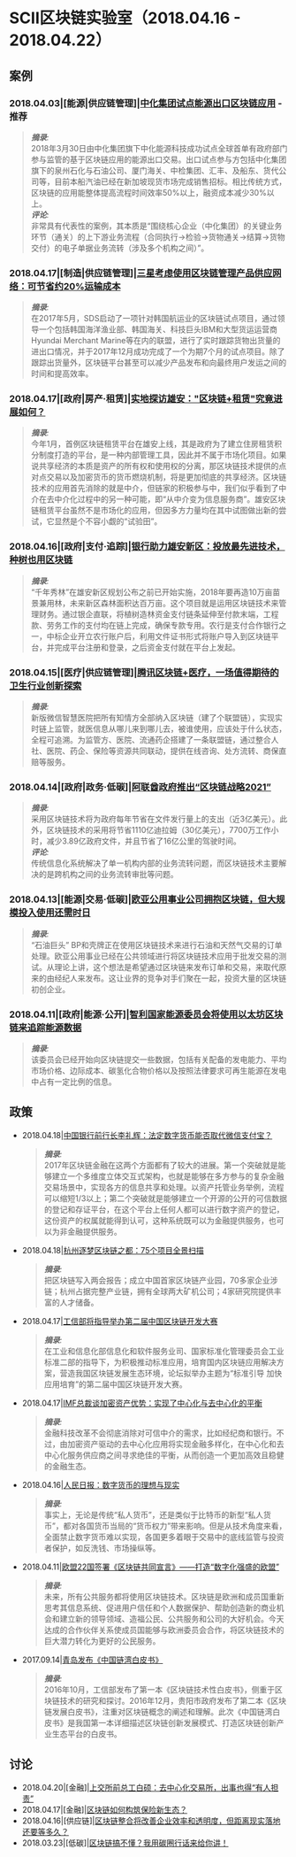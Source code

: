 # SCII区块链实验室（2018.04.16 - 2018.04.22）

## 案例

### 2018.04.03|[能源|供应链管理]|[中化集团试点能源出口区块链应用](http://www.xinhuanet.com/itown/2018-04/02/c_137082689.htm) - 推荐

  > _**摘录**:_  
  > 2018年3月30日由中化集团旗下中化能源科技成功试点全球首单有政府部门参与监管的基于区块链应用的能源出口交易。出口试点参与方包括中化集团旗下的泉州石化与石油公司、厦门海关、中检集团、汇丰、及船东、货代公司等，目前本船汽油已经在新加坡现货市场完成销售招标。相比传统方式，区块链的应用能整体提高流程时间效率50%以上，融资成本减少30%以上。  
  > _**评论**:_  
  > 非常具有代表性的案例，其本质是“围绕核心企业（中化集团）的关键业务环节（通关）的上下游业务流程（合同执行->检验->货物通关->结算->货物交付）的电子单据业务流转（涉及多个机构之间）”。

### 2018.04.17|[制造|供应链管理]|[三星考虑使用区块链管理产品供应网络：可节省约20%运输成本](http://www.8btc.com/samsung-electronics-turns-to-blockchain)

  > _**摘录**:_  
  > 在2017年5月，SDS启动了一项针对韩国航运业的区块链试点项目，通过领导一个包括韩国海洋渔业部、韩国海关、科技巨头IBM和大型货运运营商Hyundai Merchant Marine等在内的联盟，进行了实时跟踪货物出货量的进出口情况，并于2017年12月成功完成了一个为期7个月的试点项目。除了跟踪出货量外，区块链平台甚至可以减少产品发布和向最终用户发运之间的时间和提高效率。  

### 2018.04.17|[政府|房产·租赁]|[实地探访雄安："区块链+租赁"究竟进展如何？](http://36kr.com/p/5127458.html)

  > _**摘录**:_  
  > 今年1月，首例区块链租赁平台在雄安上线，其是政府为了建立住房租赁积分制度打造的平台，是一种内部管理工具，因此并不属于市场化项目。如果说共享经济的本质是资产的所有权和使用权的分离，那区块链技术提供的点对点交易以及加密货币的货币燃烧机制，将是更加彻底的共享经济。区块链技术的应用首先消除的就是中介，但链家的积极参与中，我们似乎看到了中介在去中介化过程中的另一种可能，即“从中介变为信息服务商”。雄安区块链租赁平台虽然不是市场化的应用，但因多方力量均在其中试图做出新的尝试，它显然是个不容小觑的“试验田”。  

### 2018.04.16|[政府|支付·追踪]|[银行助力雄安新区：投放最先进技术，种树也用区块链](http://www.nbd.com.cn/articles/2018-04-16/1208723.html)

  > _**摘录**:_  
  > “千年秀林”在雄安新区规划公布之前已开始实施，2018年要再造10万亩苗景兼用林，未来新区森林面积达百万亩。这个项目就是运用区块链技术来管理财务。通过银企直联，将植树造林资金支付链条延伸至付款末端，工程款、劳务工作的支付均在链上完成，确保专款专用。农行是支付合作银行之一，中标企业开立农行账户后，利用文件证书形式将账户导入到区块链平台，并完成平台注册和登录，之后资金支付就在平台上发起。  

### 2018.04.15|[医疗|供应链管理]|[腾讯区块链+医疗，一场值得期待的卫生行业创新探索](http://www.8btc.com/tencent-blockchain-health)

  > _**摘录**:_  
  > 新版微信智慧医院把所有知情方全部纳入区块链（建了个联盟链），实现实时链上监管，就医信息从哪儿来到哪儿去，被谁使用，应该处于什么状态，全程可追溯。为监管方、医院、流通药企搭建了一条联盟链，通过整合人社、医院、药企、保险等资源共同联动，提供在线咨询、处方流转、商保直赔等服务。  

### 2018.04.14|[政府|政务·低碳]|[阿联酋政府推出“区块链战略2021”](http://www.sohu.com/a/228277027_758952)

  > _**摘录**:_  
  > 采用区块链技术将为政府每年节省在文件发行量上的支出（近3亿美元）。此外，区块链技术的采用将节省1110亿迪拉姆（30亿美元），7700万工作小时，减少3.89亿政府文件，并且节省了16亿公里的驾驶时间。  
  > _**评论**:_  
  > 传统信息化系统解决了单一机构内部的业务流转问题，而区块链技术主要解决的是跨机构之间的业务流转审批等问题。  

### 2018.04.13|[能源|交易·低碳]|[欧亚公用事业公司拥抱区块链，但大规模投入使用还需时日](http://www.8btc.com/eurasian-utilities)

  > _**摘录**:_  
  > “石油巨头” BP和壳牌正在使用区块链技术来进行石油和天然气交易的订单处理。欧亚公用事业已经在公共领域进行将区块链技术应用于批发交易的测试。从理论上讲，这个想法是希望通过区块链来发布订单和交易，来取代原来的由经纪人来发布。这让业界的竞争对手们聚在一起，投资大量的区块链初创企业。  

### 2018.04.11|[政府|能源·公开]|[智利国家能源委员会将使用以太坊区块链来追踪能源数据](http://www.8btc.com/chile-to-use-ethereums-blockchain-to-track-energy-data)

  > _**摘录**:_  
  > 该委员会已经开始向区块链提交一些数据，包括有关配备的发电能力、平均市场价格、边际成本、碳氢化合物价格以及按照法律要求可再生能源在发电中占有一定比例的信息。  

## 政策

* 2018.04.18|[中国银行前行长李礼辉：法定数字货币能否取代微信支付宝？](https://mp.weixin.qq.com/s/3LTbgw7kBdbK7E6h2I2UMQ)

  > _**摘录**:_  
  > 2017年区块链金融在这两个方面都有了较大的进展。第一个突破就是能够建立一个多维度立体交互式架构，也就是能够在多方参与的复杂金融交易场景中，实现各方的信息共享和处理。以资产托管业务举例，流程可以缩短1/3以上；第二个突破就是能够建立一个开源的公开的可信数据的登记和存证平台，在这个平台上任何人都可以进行数字资产的登记，这份资产的权属就能得到认可，这种系统既可以为金融提供服务，也可以为非金融提供服务。  

* 2018.04.18|[杭州逐梦区块链之都：75个项目全景扫描](http://www.8btc.com/hangzhou-blockchain-capital)

  > _**摘录**:_  
  > 把区块链写入两会报告；成立中国首家区块链产业园，70多家企业涉链；杭州占据完整产业链，拥有全球两大矿机公司；4家研究院提供丰富的人才储备。  

* 2018.04.17|[工信部将指导举办第二届中国区块链开发大赛](http://www.8btc.com/the-2rd-china-blockchain-development-contest)

  > _**摘录**:_  
  > 在工业和信息化部信息化和软件服务业司、国家标准化管理委员会工业标准二部的指导下，为积极推动标准应用，培育国内区块链应用解决方案，营造我国区块链发展生态环境，论坛拟举办主题为“标准引导 加快应用培育”的第二届中国区块链开发大赛。  

* 2018.04.17|[IMF总裁谈加密资产优势：实现了中心化与去中心化的平衡](http://www.8btc.com/even-handed-crypto-assets)

  > _**摘录**:_  
  > 金融科技改革不会彻底消除对可信中介的需求，比如经纪商和银行。不过，由加密资产驱动的去中心化应用将实现金融多样化，在中心化和去中心化服务供应商之间寻求绝佳的平衡，从而创造一个更加高效且稳健的金融生态。  

* 2018.04.16|[人民日报：数字货币的理想与现实](http://theory.people.com.cn/n1/2018/0416/c40531-29927946.html)

  > _**摘录**:_  
  > 事实上，无论是传统“私人货币”，还是类似于比特币的新型“私人货币”，都对各国货币当局的“货币权力”带来影响。但是从技术角度来看，全面禁止数字货币难以实现，各国更多着眼于交易中的底线监管与投资者保护，如反洗钱、市场操纵等。  

* 2018.04.11|[欧盟22国签署《区块链共同宣言》——打造“数字化强盛的欧盟”](http://www.8btc.com/eu-blockchain-partnership-initiative)

  > _**摘录**:_  
  > 未来，所有公共服务都将使用区块链技术。区块链是欧洲和成员国重新思考其信息系统、促进用户信任和个人数据保护、帮助创造新的商业机会和建立新的领导领域、造福公民、公共服务和公司的大好机会。今天达成的合作伙伴关系使成员国能够与欧洲委员会合作，将区块链技术的巨大潜力转化为更好的公民服务。  

* 2017.09.14|[青岛发布《中国链湾白皮书》](http://www.sohu.com/a/191875494_349520)

  > _**摘录**:_  
  > 2016年10月，工信部发布了第一本《区块链技术性白皮书》，侧重于区块链技术的研究和探讨。2016年12月，贵阳市政府发布了第二本《区块链发展白皮书》，注重对区块链概念的阐述和理解。此次《中国链湾白皮书》是我国第一本详细描述区块链创新发展模式、打造区块链创新产业生态平台的白皮书。  

## 讨论

* 2018.04.20|[金融]|[上交所前总工白硕：去中心化交易所，出事也得“有人担责”](http://www.8btc.com/operation_exchange_facebook)
* 2018.04.17|[金融]|[区块链如何构筑保险新生态？](http://www.8btc.com/blockchain-insurance-ecology)
* 2018.04.16|[供应链]|[区块链整合将改善企业效率和透明度，但距离现实落地还要等多久？](http://www.8btc.com/blockchain-integration-will-improve-corporate-efficiency)
* 2018.03.23|[低碳]|[区块链搞不懂？我用碳圈行话来给你讲！](https://mp.weixin.qq.com/s/J_GokI9bnKrmz1oEFHyQYw)

